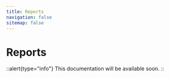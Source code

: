 ```yaml
---
title: Reports
navigation: false
sitemap: false
---
```


# Reports

::alert{type="info"}
This documentation will be available soon.
::